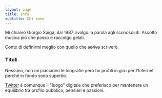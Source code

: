 ```yaml
---
layout: page
title: Info
subtitle: Chi sono
---
```


Mi chiamo Giorgio Spiga, dal 1987 rivolgo la parola agli sconosciuti. Ascolto musica più che posso e raccolgo gelati.


Conto di definirmi meglio con quello che ~~scrivo~~ scriverò.

### Titoli

Nessuno, non mi piacciono le biografie però ho profili in giro per l'Internet perché in fondo sono superbo.

[Twitter](http://twitter.com/giorgiospiga) è comunque il "luogo" digitale che preferisco per mantenere un equilibrio tra profilo pubblico, pensieri e passioni.
